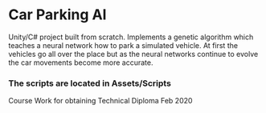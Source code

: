 # Car Parking AI

Unity/C# project built from scratch. Implements a genetic algorithm which teaches a neural network how to park a simulated vehicle. At first the vehicles go all over the place but as the neural networks continue to evolve the car movements become more accurate.

### The scripts are located in Assets/Scripts

Course Work for obtaining Technical Diploma
Feb 2020

